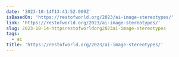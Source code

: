 ```yaml
---
date: '2023-10-14T13:41:52.000Z'
isBasedOn: 'https://restofworld.org/2023/ai-image-stereotypes/'
link: 'https://restofworld.org/2023/ai-image-stereotypes/'
slug: 2023-10-14-httpsrestofworldorg2023ai-image-stereotypes
tags:
  - ai
title: 'https://restofworld.org/2023/ai-image-stereotypes/'
---
```


